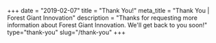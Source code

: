 +++
date = "2019-02-07"
title = "Thank You!"
meta_title = "Thank You | Forest Giant Innovation"
description = "Thanks for requesting more information about Forest Giant Innovation. We'll get back to you soon!"
type="thank-you"
slug="/thank-you"
+++

